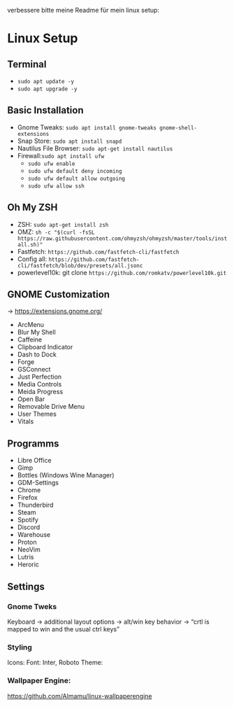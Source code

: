 verbessere bitte meine Readme für mein linux setup:
# Linux Setup
## Terminal
- `sudo apt update -y`
- `sudo apt upgrade -y`

## Basic Installation
- Gnome Tweaks: `sudo apt install gnome-tweaks gnome-shell-extensions`
- Snap Store: `sudo apt install snapd`
- Nautilus File Browser: `sudo apt-get install nautilus`
- Firewall:`sudo apt install ufw`
    - `sudo ufw enable`
    - `sudo ufw default deny incoming`
    - `sudo ufw default allow outgoing`
    - `sudo ufw allow ssh`
    
## Oh My ZSH
- ZSH: `sudo apt-get install zsh`
- OMZ: `sh -c "$(curl -fsSL https://raw.githubusercontent.com/ohmyzsh/ohmyzsh/master/tools/install.sh)"`
- Fastfetch: `https://github.com/fastfetch-cli/fastfetch `
- Config all: `https://github.com/fastfetch-cli/fastfetch/blob/dev/presets/all.jsonc `
- powerlevel10k: git clone `https://github.com/romkatv/powerlevel10k.git`

## GNOME Customization
-> https://extensions.gnome.org/
- ArcMenu
- Blur My Shell
- Caffeine
- Clipboard Indicator
- Dash to Dock
- Forge
- GSConnect
- Just Perfection
- Media Controls
- Meida Progress
- Open Bar
- Removable Drive Menu
- User Themes
- Vitals

## Programms
- Libre Office
- Gimp
- Bottles (Windows Wine Manager)
- GDM-Settings
- Chrome
- Firefox
- Thunderbird
- Steam
- Spotify
- Discord
- Warehouse
- Proton
- NeoVim
- Lutris
- Heroric

## Settings
### Gnome Tweks
Keyboard -> additional layout options -> alt/win key behavior -> “crtl is mapped to win and the usual ctrl keys”

### Styling
Icons: 
Font: Inter, Roboto
Theme: 

### Wallpaper Engine:
https://github.com/Almamu/linux-wallpaperengine